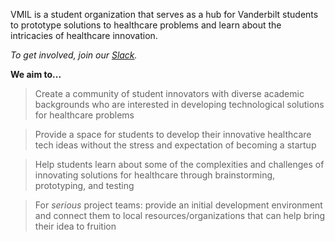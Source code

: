 <p class="flow-text">VMIL is a student organization that serves as a hub for Vanderbilt students to prototype solutions to healthcare problems and learn about the intricacies of healthcare innovation.

<p class="flow-text"><i>To get involved, join our <a href="http://vmil.slack.com">Slack</a>.</i>

<p class="flow-text"><b>We aim to...</b></p></li>

> <p class="flow-text">Create a community of student innovators with diverse academic backgrounds who are interested in developing technological solutions for healthcare problems</p>

> <p class="flow-text">Provide a space for students to develop their innovative healthcare tech ideas without the stress and expectation of becoming a startup</p>

> <p class="flow-text">Help students learn about some of the complexities and challenges of innovating solutions for healthcare through brainstorming, prototyping, and testing</p>

> <p class="flow-text">For <i>serious</i> project teams: provide an initial development environment and connect them to local resources/organizations that can help bring their idea to fruition</p>

